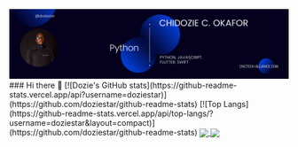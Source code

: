 <img src="DOZIE2.png">
### Hi there 👋
[![Dozie's GitHub stats](https://github-readme-stats.vercel.app/api?username=doziestar)](https://github.com/doziestar/github-readme-stats)
[![Top Langs](https://github-readme-stats.vercel.app/api/top-langs/?username=doziestar&layout=compact)](https://github.com/doziestar/github-readme-stats)
<a href="https://github.com/anuraghazra/github-readme-stats">
  <img align="center" src="https://github-readme-stats.vercel.app/api/pin/?username=anuraghazra&repo=github-readme-stats" />
</a>
<a href="https://github.com/doziestar/bakrgan">
  <img align="center" src="https://github-readme-stats.vercel.app/api/pin/?username=doziestar&repo=bakrgan" />
</a>


<!--
**doziestar/doziestar** is a ✨ _special_ ✨ repository because its `README.md` (this file) appears on your GitHub profile.

Here are some ideas to get you started:

- 🔭 I’m currently working on ...
- 🌱 I’m currently learning ...
- 👯 I’m looking to collaborate on ...
- 🤔 I’m looking for help with ...
- 💬 Ask me about ...
- 📫 How to reach me: ...
- 😄 Pronouns: ...
- ⚡ Fun fact: ...
-->
